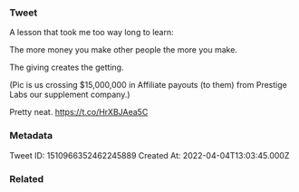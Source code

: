 ### Tweet
A lesson that took me too way long to learn: 

The more money you make other people the more you make.

The giving creates the getting. 

(Pic is us crossing $15,000,000 in Affiliate payouts (to them) from Prestige Labs our supplement company.)

Pretty neat. https://t.co/HrXBJAea5C

### Metadata
Tweet ID: 1510966352462245889
Created At: 2022-04-04T13:03:45.000Z

### Related

